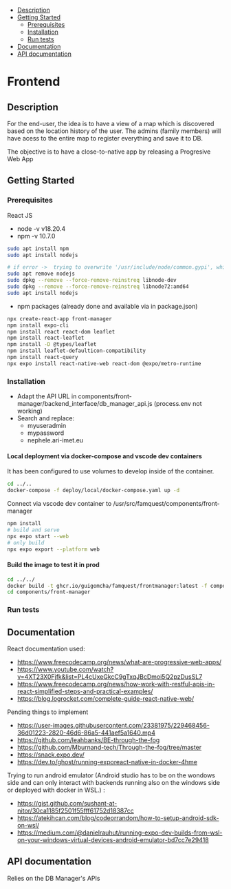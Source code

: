   - [Description](#description)
  - [Getting Started](#getting-started)
    - [Prerequisites](#prerequisites)
    - [Installation](#installation)
    - [Run tests](#run-tests)
  - [Documentation](#documentation)
  - [API documentation](#api-documentation)

# Frontend

## Description

For the end-user, the idea is to have a view of a map which is discovered based on the location history of the user.
The admins (family members) will have acess to the entire map to register everything and save it to DB.

The objective is to have a close-to-native app by releasing a Progresive Web App


## Getting Started


### Prerequisites

React JS
- node -v v18.20.4
- npm -v 10.7.0

```bash
sudo apt install npm
sudo apt install nodejs

# if error ->  trying to overwrite '/usr/include/node/common.gypi', which is also in package libnode-dev 12.22.9~dfsg-1ubuntu3.6
sudo apt remove nodejs
sudo dpkg --remove --force-remove-reinstreq libnode-dev
sudo dpkg --remove --force-remove-reinstreq libnode72:amd64
sudo apt install nodejs
```

- npm packages (already done and available via in package.json)

```bash
npx create-react-app front-manager
npm install expo-cli
npm install react react-dom leaflet
npm install react-leaflet
npm install -D @types/leaflet
npm install leaflet-defaulticon-compatibility
npm install react-query
npx expo install react-native-web react-dom @expo/metro-runtime
```

### Installation

- Adapt the API URL in components/front-manager/backend_interface/db_manager_api.js (process.env not working)
- Search and replace:
  + myuseradmin
  + mypassword
  + nephele.ari-imet.eu

#### Local deployment via docker-compose and vscode dev containers 

It has been configured to use volumes to develop inside of the container.

```bash
cd ../..
docker-compose -f deploy/local/docker-compose.yaml up -d
```
Connect via vscode dev container to /usr/src/famquest/components/front-manager

```bash
npm install 
# build and serve 
npx expo start --web
# only build
npx expo export --platform web
```

#### Build the image to test it in prod

```bash
cd ../../
docker build -t ghcr.io/guigomcha/famquest/frontmanager:latest -f components/front-manager/install/Dockerfile --progress plain  --network=host .
cd components/front-manager
```

### Run tests


## Documentation

React documentation used:

- https://www.freecodecamp.org/news/what-are-progressive-web-apps/
- https://www.youtube.com/watch?v=4XT23X0Fjfk&list=PL4cUxeGkcC9gTxqJBcDmoi5Q2pzDusSL7
- https://www.freecodecamp.org/news/how-work-with-restful-apis-in-react-simplified-steps-and-practical-examples/
- https://blog.logrocket.com/complete-guide-react-native-web/

Pending things to implement

- https://user-images.githubusercontent.com/23381975/229468456-36d01223-2820-46d6-86a5-441aef5a1640.mp4
- https://github.com/leahbanks/BE-through-the-fog
- https://github.com/Mburnand-tech/Through-the-fog/tree/master
- https://snack.expo.dev/
- https://dev.to/ghost/running-exporeact-native-in-docker-4hme

Trying to run android emulator (Android studio has to be on the wondows side and can only interact with backends running also on the windows side or deployed with docker in WSL.) :
- https://gist.github.com/sushant-at-nitor/30ca1185f2501f55fff61752d18387cc
- https://atekihcan.com/blog/codeorrandom/how-to-setup-android-sdk-on-wsl/
- https://medium.com/@danielrauhut/running-expo-dev-builds-from-wsl-on-your-windows-virtual-devices-android-emulator-bd7cc7e29418


## API documentation

Relies on the DB Manager's APIs 